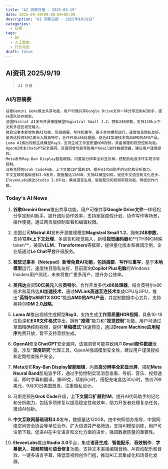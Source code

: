 ```yaml
---
title: "AI 洞察日报 - 2025-09-19"
date: 2025-09-19T09:00:00+08:00
description: "AI 洞察日报 - 2025年9月19日"
categories:
  - 日报
tags:
  - AI
  - 人工智能
  - 行业动态
draft: false
---
```


## AI资讯 2025/9/19

>  `AI 日报` 



### **AI内容摘要**

```
谷歌Gemini Gems推出共享功能，用户可像共享Google Drive文件一样分享定制AI助手，提升团队协作效率。  
法国Mistral AI发布开源推理模型Magistral Small 1.2，拥有24B参数，支持128k上下文和多语言视觉输入。  
微软记事本新增免费AI功能，包括摘要、写作和重写，基于本地模型运行，速度快且隐私友好。  
英伟达投资50亿美元入股英特尔，合作开发x86处理器，结合AI加速技术挑战AMD的APU产品。  
Luma AI推出视频生成模型Ray3，支持生成工作室质量HDR视频，具备推理和视觉控制功能。  
OpenAI修复ChatGPT安全漏洞，该漏洞曾可能导致用户Gmail邮件数据泄露，建议用户谨慎授权。  
Meta发布Ray-Ban Display智能眼镜，内置高分辨率全彩显示屏，搭配肌电波手环实现手势控制。  
马斯克预告Grok Code升级，上下文窗口扩展到1M，提升AI代码助手的记忆和分析能力。  
中文互联网基础语料3.0发布，数据量达120GB，支持AI模型训练，促进中文语言和文化进步。  
ElevenLabs推出Studio 3.0平台，集成语音生成、智能配乐和视频剪辑功能，降低创作门槛。
```



### **Today's AI News**

1. **谷歌Gemini Gems**推出共享功能，用户可像共享**Google Drive文件**一样轻松分享定制AI助手，提升团队协作效率，支持家庭度假计划、协作写作等场景，操作便捷，通过网页版控制查看和编辑权限。

2. 法国公司**Mistral AI**发布开源推理模型**Magistral Small 1.2**，拥有**24B参数**，支持**128k上下文处理**、多语言和视觉输入，新增**视觉编码器**和**[THINK]特殊token**，兼容**vLLM**、**Transformers**等框架，提供量化版本和微调示例，企业版通过**Le Chat平台**升级服务。

3. **微软记事本（Notepad）**新增免费AI功能，包括**摘要**、**写作**和**重写**，基于**本地模型**运行，速度快且隐私友好，目前面向**Copilot Plus电脑**的Windows Insiders用户测试，未来将推广更多用户，提升办公效率。

4. **英伟达**投资**50亿美元**入股**英特尔**，合作开发多代**x86处理器**，结合英特尔x86技术和英伟达**AI加速技术**，通过**NVLink高速互连技术**集成CPU与GPU，推出"**英特尔x86RTX SOC**”挑战**AMD的APU产品**，并定制数据中心芯片，支持英特尔**IDM 2.0战略**。

5. **Luma AI**推出视频生成模型**Ray3**，支持生成**工作室质量HDR视频**，具备10-16位色深和**EXR文件格式**导出，拥有"**推理**”能力和"**视觉控制**”功能，用户可通过草图精确控制视频，提供"**草稿模式**”快速预览，通过**Dream Machine应用程序**免费开放，暂不支持音频生成。

6. **OpenAI**修复**ChatGPT**安全漏洞，该漏洞曾可能导致用户**Gmail邮件数据**泄露，涉及"**深度研究**”代理工具，OpenAI强调模型安全性，建议用户谨慎授权和定期检查账户安全。

7. **Meta**发布**Ray-Ban Display智能眼镜**，内置**高分辨率全彩显示屏**，搭配**Meta Neural Band**肌电波手环，通过手势控制实现消息查看、导航、音乐、视频通话、即时字幕和翻译，重69克，续航6小时，搭配充电盒达30小时，售价799美元，9月30日美国首发，注重隐私设计。

8. 马斯克预告**Grok Code**升级，**上下文窗口扩展到1M**，提升AI代码助手的记忆和分析能力，包括多项修复以提高稳定性和效率，助力开发者处理复杂任务，推动AI创新。

9. **中文互联网基础语料3.0**发布，数据量达120GB，由中央网信办指导，中国网络空间安全协会等单位合作，扩大信源并严格筛选，支持AI模型训练，用户可注册下载，促进AI在中文语言和文化方面的进步，强调数据质量的重要性。

10. **ElevenLabs**推出**Studio 3.0**平台，集成**语音生成**、**智能配乐**、**音效制作**、**字幕嵌入**、**视频剪辑**和**语音修复**功能，支持文本直接编辑音频、AI自动配乐和音效、一键多语言字幕，降低音视频创作门槛，推动AI工具集成化和场景化发展。